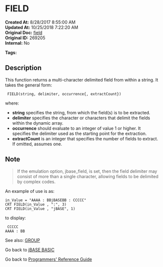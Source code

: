 # FIELD

**Created At:** 8/28/2017 8:55:00 AM  
**Updated At:** 10/25/2018 7:22:20 AM  
**Original Doc:** [field](https://docs.jbase.com/36868-jbase-basic/field)  
**Original ID:** 269205  
**Internal:** No  

**Tags:**
<badge text='string operations' vertical='middle' />

## Description

This function returns a multi-character delimited field from within a string. It takes the general form:

```
 FIELD(string, delimiter, occurrence{, extractCount})
```

where:

- **string** specifies the string, from which the field(s) is to be extracted.
- **delimiter** specifies the character or characters that delimit the fields within the dynamic array.
- **occurrence** should evaluate to an integer of value 1 or higher. It specifies the delimiter used as the starting point for the extraction.
- **extractCount** is an integer that specifies the number of fields to extract. If omitted, assumes one.

## Note

> If the emulation option, jbase\_field, is set, then the field delimiter may consist of more than a single character, allowing fields to be delimited by complex codes.

An example of use is as:

```
in_Value = "AAAA : BBjBASEBB : CCCCC"
CRT FIELD(in_Value , ":", 3)
CRT FIELD(in_Value , "jBASE", 1)
```

to display:

```
 CCCCC
AAAA : BB
```

See also: [GROUP](./../group)

Go back to [jBASE BASIC](./../README.md)

Go back to [Programmers' Reference Guide](./../../reference-guides/jbc/README.md)
